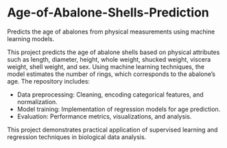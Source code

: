 # Age-of-Abalone-Shells-Prediction
Predicts the age of abalones from physical measurements using machine learning models.

This project predicts the age of abalone shells based on physical attributes such as length, diameter, height, whole weight, shucked weight, viscera weight, shell weight, and sex. Using machine learning techniques, the model estimates the number of rings, which corresponds to the abalone’s age. The repository includes: <br>
  - Data preprocessing: Cleaning, encoding categorical features, and normalization. <br>
  - Model training: Implementation of regression models for age prediction. <br>
  - Evaluation: Performance metrics, visualizations, and analysis.

This project demonstrates practical application of supervised learning and regression techniques in biological data analysis.
